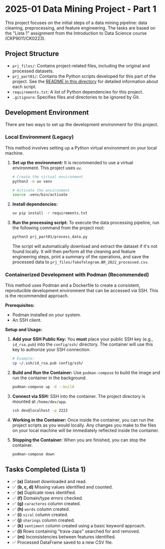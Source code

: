 # 2025-01 Data Mining Project - Part 1

This project focuses on the initial steps of a data mining pipeline: data cleaning, preprocessing, and feature engineering. The tasks are based on the "Lista 1" assignment from the Introduction to Data Science course (CKP9011/CK0223).

## Project Structure

- `prj_files/`: Contains project-related files, including the original and processed datasets.
- `prj_part01/`: Contains the Python scripts developed for this part of the project. See the [README in this directory](./prj_part01/README.md) for detailed information about each script.
- `requirements.txt`: A list of Python dependencies for this project.
- `.gitignore`: Specifies files and directories to be ignored by Git.

## Development Environment

There are two ways to set up the development environment for this project.

### Local Environment (Legacy)

This method involves setting up a Python virtual environment on your local machine.

1.  **Set up the environment:**
    It is recommended to use a virtual environment. This project uses `uv`.
    ```bash
    # Create the virtual environment
    python3 -m uv venv

    # Activate the environment
    source .venv/bin/activate
    ```

2.  **Install dependencies:**
    ```bash
    uv pip install -r requirements.txt
    ```

3.  **Run the processing script:**
    To execute the data processing pipeline, run the following command from the project root:
    ```bash
    python3 prj_part01/process_data.py
    ```
    The script will automatically download and extract the dataset if it's not found locally. It will then perform all the cleaning and feature engineering steps, print a summary of the operations, and save the processed data to `prj_files/fakeTelegram.BR_2022_processed.csv`.

### Containerized Development with Podman (Recommended)

This method uses Podman and a Dockerfile to create a consistent, reproducible development environment that can be accessed via SSH. This is the recommended approach.

**Prerequisites:**
- Podman installed on your system.
- An SSH client.

**Setup and Usage:**

1.  **Add your SSH Public Key:**
    You **must** place your public SSH key (e.g., `id_rsa.pub`) into the `config/ssh/` directory. The container will use this key to authorize your SSH connection.
    ```bash
    # Example:
    cp ~/.ssh/id_rsa.pub config/ssh/
    ```

2.  **Build and Run the Container:**
    Use `podman-compose` to build the image and run the container in the background.
    ```bash
    podman-compose up -d --build
    ```

3.  **Connect via SSH:**
    SSH into the container. The project directory is mounted at `/home/dev/app`.
    ```bash
    ssh dev@localhost -p 2222
    ```

4.  **Working in the Container:**
    Once inside the container, you can run the project scripts as you would locally. Any changes you make to the files on your local machine will be immediately reflected inside the container.

5.  **Stopping the Container:**
    When you are finished, you can stop the container.
    ```bash
    podman-compose down
    ```

## Tasks Completed (Lista 1)

- ✅ **(a)** Dataset downloaded and read.
- ✅ **(b, c, d)** Missing values identified and counted.
- ✅ **(e)** Duplicate rows identified.
- ✅ **(f)** Domain/type errors checked.
- ✅ **(g)** `caracteres` column created.
- ✅ **(h)** `words` column created.
- ✅ **(i)** `viral` column created.
- ✅ **(j)** `sharings` column created.
- ✅ **(k)** `sentiment` column created using a basic keyword approach.
- ✅ **(l)** Rows containing "trava-zaps" searched for and removed.
- ✅ **(m)** Inconsistencies between features identified.
- ✅ Processed DataFrame saved to a new CSV file.